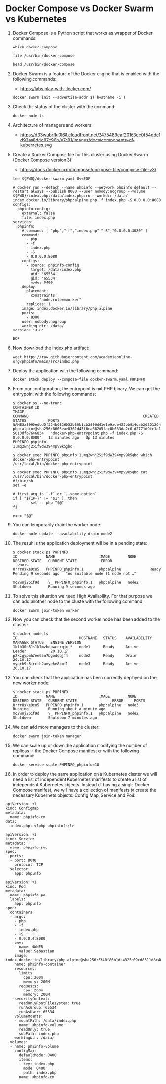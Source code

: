 # Docker Compose vs Docker Swarm vs Kubernetes
1. Docker Compose is a Python script that works as wrapper of Docker commands:
    ```
    which docker-compose

    file /usr/bin/docker-compose 

    head /usr/bin/docker-compose
    ```
1. Docker Swarm is a feature of the Docker engine that is enabled with the following commands:

    * https://labs.play-with-docker.com/

    ```
    docker swarm init --advertise-addr $( hostname -i )
    ```
1. Check the status of the cluster with the command:

    ```
    docker node ls
    ```
1. Architecture of managers and workers:

    * https://d33wubrfki0l68.cloudfront.net/2475489eaf20163ec0f54ddc1d92aa8d4c87c96b/e7c81/images/docs/components-of-kubernetes.svg
1. Create a Docker Compose file for this cluster using Docker Swarm (Docker Compose version 3):

    * https://docs.docker.com/compose/compose-file/compose-file-v3/

    ```
    tee ${PWD}/docker-swarm.yaml 0<<EOF

    # docker run --detach --name phpinfo --network phpinfo-default --restart always --publish 8080 --user nobody:nogroup --volume ${PWD}/index.php:/data/index.php:ro --workdir /data/ index.docker.io/library/php:alpine php -f index.php -S 0.0.0.0:8080
    configs:
      phpinfo-config:
        external: false
        file: index.php
    services:
      phpinfo:
        # command: [ "php","-f","index.php","-S","0.0.0.0:8080" ]
        command:
          - php
          - -f
          - index.php
          - -S
          - 0.0.0.0:8080
        configs:
          - source: phpinfo-config
            target: /data/index.php
            uid: '65534'
            gid: '65534'
            mode: 0400
        deploy:
          placement:
            constraints:
              - "node.role==worker"      
          replicas: 1
        image: index.docker.io/library/php:alpine
        ports:
          - 8080
        user: nobody:nogroup
        working_dir: /data/
    version: '3.8'

    EOF
    ```
1. Now download the index.php artifact:

    ```
    wget https://raw.githubusercontent.com/academiaonline-org/phpinfo/main/src/index.php
    ```
1. Deploy the application with the following command:

    ```
    docker stack deploy --compose-file docker-swarm.yaml PHPINFO
    ```
1. From our configuration, the entrypoint is not PHP binary. We can get the entrypoint with the following commands:

    ```
    $ docker ps --no-trunc
    CONTAINER ID                                                       IMAGE                                                                                COMMAND                                                    CREATED          STATUS          PORTS     NAMESa8990edbd5f334b6836052b80b1cb2896dd1e1e9ade455bb924dab2025126446   php:alpine@sha256:8605eae8361d45f6ca66205fac0b633da2c01d2771d9fc1a1e
    5013dfb7646834   "docker-php-entrypoint php -f index.php -S 0.0.0.0:8080"   13 minutes ago   Up 13 minutes             PHPINFO_phpinfo.
    1.mq2wnj25if9dw394mpv9k5gbo
    ```
    ```
    $ docker exec PHPINFO_phpinfo.1.mq2wnj25if9dw394mpv9k5gbo which docker-php-entrypoint
    /usr/local/bin/docker-php-entrypoint
    ```
    ```
    $ docker exec PHPINFO_phpinfo.1.mq2wnj25if9dw394mpv9k5gbo cat /usr/local/bin/docker-php-entrypoint
    #!/bin/sh
    set -e

    # first arg is `-f` or `--some-option`
    if [ "${1#-}" != "$1" ]; then
            set -- php "$@"
    fi

    exec "$@"
    ```
1. You can temporarily drain the worker node:
    ```
    docker node update --availability drain node2
    ```
1. The result is the application deployment will be in a pending state:

    ```
    $ docker stack ps PHPINFO 
    ID             NAME                    IMAGE        NODE      DESIRED STATE   CURRENT STATE           ERROR                            
      PORTS
    8rrr8ske9cu5   PHPINFO_phpinfo.1       php:alpine             Ready           Pending 9 seconds ago   "no suitable node (1 node not …" 

    mq2wnj25if9d    \_ PHPINFO_phpinfo.1   php:alpine   node2     Shutdown        Running 9 seconds ago                                    
    ```  
1. To solve this situation we need High Availability. For that purpose we can add another node to the cluste with the following command:

    ```
    docker swarm join-token worker
    ```
1. Now you can check that the second worker node has been added to the cluster:

    ```
    $ docker node ls
    ID                            HOSTNAME   STATUS    AVAILABILITY   MANAGER STATUS   ENGINE VERSION
    1klh30n51s1k7mzbopwccrqjx *   node1      Ready     Active         Leader           20.10.17
    p2kzgypwh7ee65n7bgodqqjf4     node2      Ready     Drain                           20.10.17
    vyqrh9s5ircth2amyeke8cmf1     node3      Ready     Active                          20.10.17
    ```
1. You can check that the application has been correctly deployed on the new worker node:

    ```
    $ docker stack ps PHPINFO 
    ID             NAME                    IMAGE        NODE      DESIRED STATE   CURRENT STATE                ERROR     PORTS
    8rrr8ske9cu5   PHPINFO_phpinfo.1       php:alpine   node3     Running         Running about a minute ago             
    mq2wnj25if9d    \_ PHPINFO_phpinfo.1   php:alpine   node2     Shutdown        Shutdown 7 minutes ago  
    ```
1. We can add more managers to the cluster:

    ```
    docker swarm join-token manager
    ```
1. We can scale up or down the application modifying the number of replicas in the Docker Compose manifest or with the following command:

    ```
    docker service scale PHPINFO_phpinfo=10
    ```
1. In order to deploy the same application on a Kubernetes cluster we will need a list of independent Kubernetes manifests to create a list of independent Kubernetes objects. Instead of having a single Docker Compose manifest, we will have a collection of manifests to create the necessary Kubernets objects: Config Map, Service and Pod:

```
apiVersion: v1
kind: ConfigMap
metadata:
  name: phpinfo-cm
data:
  index.php: <?php phpinfo();?>
```  
```
apiVersion: v1
kind: Service
metadata:
  name: phpinfo-svc
spec:
  ports:
  - port: 8080
    protocol: TCP
  selector:
    app: phpinfo
```  
```
apiVersion: v1
kind: Pod
metadata:
  name: phpinfo-po
  labels:
    app: phpinfo
spec:
  containers:
  - args:
    - php
    - -f
    - index.php
    - -S
    - 0.0.0.0:8080
    env:
    - name: OWNER
      value: Sebastian
    image: index.docker.io/library/php:alpine@sha256:6340f86b1dc4325d09cd8311d8c40e36ab54061d0d25ea1491c100578bc50ae1
    name: phpinfo-container
    resources:
      limits:
        cpu: 200m
        memory: 200M
      requests:
        cpu: 200m
        memory: 200M
    securityContext:
      readOnlyRootFilesystem: true
      runAsGroup: 65534
      runAsUser: 65534
    volumeMounts:
    - mountPath: /data/index.php
      name: phpinfo-volume
      readOnly: true
      subPath: index.php
    workingDir: /data/
  volumes:
  - name: phpinfo-volume
    configMap:
      defaultMode: 0400
      items:
      - key: index.php
        mode: 0400
        path: index.php
      name: phpinfo-cm
```          
